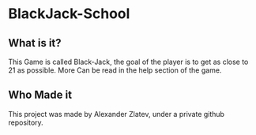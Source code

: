 # BlackJack-School

## What is it?
 This Game is called Black-Jack, the goal of the player is to get as close to 21 as possible. 
 More Can be read in the help section of the game.
 
## Who Made it
 This project was made by Alexander Zlatev, under a private github repository.
